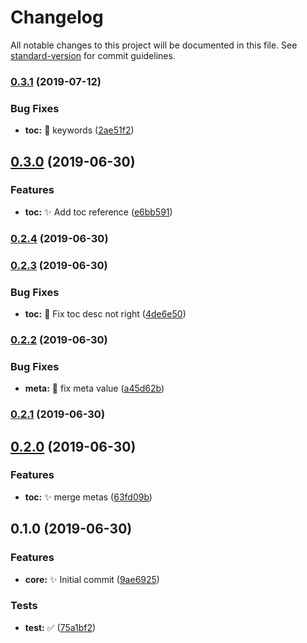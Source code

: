 # Changelog

All notable changes to this project will be documented in this file. See [standard-version](https://github.com/conventional-changelog/standard-version) for commit guidelines.

### [0.3.1](https://github.com/vivaxy/github-demo-scripts/compare/v0.3.0...v0.3.1) (2019-07-12)


### Bug Fixes

* **toc:** :bug: keywords ([2ae51f2](https://github.com/vivaxy/github-demo-scripts/commit/2ae51f2))



## [0.3.0](https://github.com/vivaxy/github-demo-scripts/compare/v0.2.4...v0.3.0) (2019-06-30)


### Features

* **toc:** :sparkles: Add toc reference ([e6bb591](https://github.com/vivaxy/github-demo-scripts/commit/e6bb591))



### [0.2.4](https://github.com/vivaxy/github-demo-scripts/compare/v0.2.3...v0.2.4) (2019-06-30)



### [0.2.3](https://github.com/vivaxy/github-demo-scripts/compare/v0.2.2...v0.2.3) (2019-06-30)


### Bug Fixes

* **toc:** :bug: Fix toc desc not right ([4de6e50](https://github.com/vivaxy/github-demo-scripts/commit/4de6e50))



### [0.2.2](https://github.com/vivaxy/github-demo-scripts/compare/v0.2.1...v0.2.2) (2019-06-30)


### Bug Fixes

* **meta:** :bug: fix meta value ([a45d62b](https://github.com/vivaxy/github-demo-scripts/commit/a45d62b))



### [0.2.1](https://github.com/vivaxy/github-demo-scripts/compare/v0.2.0...v0.2.1) (2019-06-30)



## [0.2.0](https://github.com/vivaxy/github-demo-scripts/compare/v0.1.0...v0.2.0) (2019-06-30)


### Features

* **toc:** :sparkles: merge metas ([63fd09b](https://github.com/vivaxy/github-demo-scripts/commit/63fd09b))



## 0.1.0 (2019-06-30)


### Features

* **core:** :sparkles: Initial commit ([9ae6925](https://github.com/vivaxy/github-demo-scripts/commit/9ae6925))


### Tests

* **test:** :white_check_mark: ([75a1bf2](https://github.com/vivaxy/github-demo-scripts/commit/75a1bf2))
